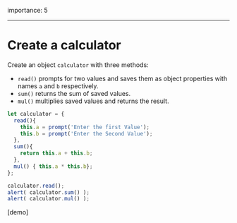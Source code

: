 importance: 5

---

# Create a calculator

Create an object `calculator` with three methods:

- `read()` prompts for two values and saves them as object properties with names `a` and `b` respectively.
- `sum()` returns the sum of saved values.
- `mul()` multiplies saved values and returns the result.

```js
let calculator = {
  read(){
    this.a = prompt('Enter the first Value');
    this.b = prompt('Enter the Second Value');
  },
  sum(){
    return this.a + this.b;
  }, 
  mul() { this.a * this.b};
};

calculator.read();
alert( calculator.sum() );
alert( calculator.mul() );
```

[demo]
